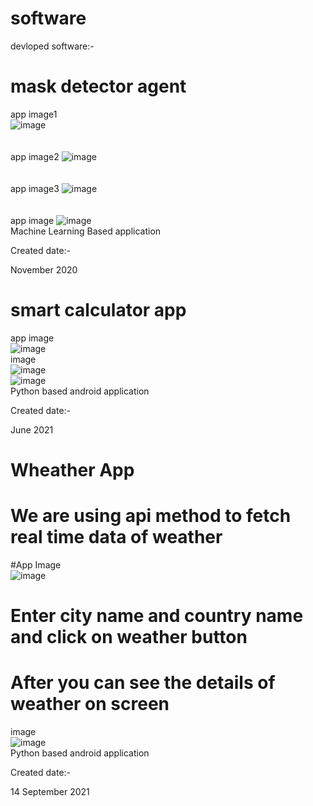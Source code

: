 # software
devloped software:-
# mask detector agent
app image1
<br>
![image](https://raw.githubusercontent.com/Akash671/software/main/MaskDetectorAgent/appImage/Screenshot%20(1).png)
<br>
<br>
<br>
app image2
![image](https://github.com/Akash671/software/blob/main/MaskDetectorAgent/appImage/Screenshot%20(2).png)
<br>
<br>
<br>
app image3
![image](https://github.com/Akash671/software/blob/main/MaskDetectorAgent/appImage/Screenshot%20(3).png)
<br>
<br>
<br>
app image
![image](https://github.com/Akash671/software/blob/main/MaskDetectorAgent/appImage/agent.png)
<br>
Machine Learning Based application 

Created date:-

November 2020

# smart calculator app
app image
<br>
![image](https://github.com/Akash671/software/blob/main/smart_calculator/Screenshot_20210725_002558_ru.iiec.pydroid3.jpg)
<br>
image
<br>
![image](https://github.com/Akash671/software/blob/main/smart_calculator/Screenshot_20210725_002629_ru.iiec.pydroid3.jpg)
<br>
![image](https://github.com/Akash671/software/blob/main/smart_calculator/Screenshot_20210725_002638_ru.iiec.pydroid3.jpg)
<br>
Python based android application 

Created date:-

June 2021


# Wheather App
# We are using api method to fetch real time data of weather 


#App Image
<br>
![image](https://github.com/Akash671/software/blob/main/weatherApp/appImage1.jpg)
<br>
# Enter city name and country name and click on weather button 
# After you can see the details of weather on screen

image
<br>
![image](https://github.com/Akash671/software/blob/main/weatherApp/appImage2.jpg)
<br>
Python based android application 

Created date:-

14 September 2021

